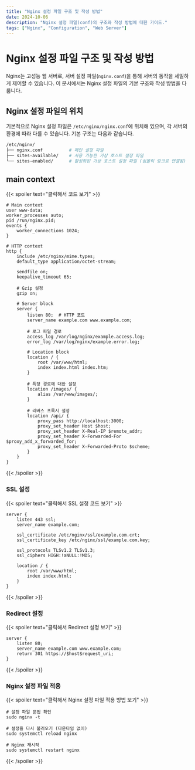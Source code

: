 ```yaml
---
title: "Nginx 설정 파일 구조 및 작성 방법"
date: 2024-10-06
description: "Nginx 설정 파일(conf)의 구조와 작성 방법에 대한 가이드."
tags: ["Nginx", "Configuration", "Web Server"]
---
```


# Nginx 설정 파일 구조 및 작성 방법

Nginx는 고성능 웹 서버로, 서버 설정 파일(`nginx.conf`)을 통해 서버의 동작을 세밀하게 제어할 수 있습니다. 이 문서에서는 Nginx 설정 파일의 기본 구조와 작성 방법을 다룹니다.

## Nginx 설정 파일의 위치
기본적으로 Nginx 설정 파일은 `/etc/nginx/nginx.conf`에 위치해 있으며, 각 서버의 환경에 따라 다를 수 있습니다. 기본 구조는 다음과 같습니다.

```bash
/etc/nginx/
├── nginx.conf          # 메인 설정 파일
├── sites-available/    # 사용 가능한 가상 호스트 설정 파일
└── sites-enabled/      # 활성화된 가상 호스트 설정 파일 (심볼릭 링크로 연결됨)
```


## main context
{{< spoiler text="클릭해서 코드 보기" >}}

```code
# Main context
user www-data;
worker_processes auto;
pid /run/nginx.pid;
events {
    worker_connections 1024;
}

# HTTP context
http {
    include /etc/nginx/mime.types;
    default_type application/octet-stream;

    sendfile on;
    keepalive_timeout 65;

    # Gzip 설정
    gzip on;

    # Server block
    server {
        listen 80;  # HTTP 포트
        server_name example.com www.example.com;

        # 로그 파일 경로
        access_log /var/log/nginx/example.access.log;
        error_log /var/log/nginx/example.error.log;

        # Location block
        location / {
            root /var/www/html;
            index index.html index.htm;
        }

        # 특정 경로에 대한 설정
        location /images/ {
            alias /var/www/images/;
        }

        # 리버스 프록시 설정
        location /api/ {
            proxy_pass http://localhost:3000;
            proxy_set_header Host $host;
            proxy_set_header X-Real-IP $remote_addr;
            proxy_set_header X-Forwarded-For $proxy_add_x_forwarded_for;
            proxy_set_header X-Forwarded-Proto $scheme;
        }
    }
}

```
{{< /spoiler >}}



### SSL 설정

{{< spoiler text="클릭해서 SSL 설정 코드 보기" >}}

```code
server {
    listen 443 ssl;
    server_name example.com;

    ssl_certificate /etc/nginx/ssl/example.com.crt;
    ssl_certificate_key /etc/nginx/ssl/example.com.key;

    ssl_protocols TLSv1.2 TLSv1.3;
    ssl_ciphers HIGH:!aNULL:!MD5;

    location / {
        root /var/www/html;
        index index.html;
    }
}
```
{{< /spoiler >}}



### Redirect 설정

{{< spoiler text="클릭해서 Redirect 설정 보기" >}}
```code
server {
    listen 80;
    server_name example.com www.example.com;
    return 301 https://$host$request_uri;
}
```
{{< /spoiler >}}


### Nginx 설정 파일 적용

{{< spoiler text="클릭해서 Nginx 설정 파일 적용 방법 보기" >}}

```code
# 설정 파일 문법 확인
sudo nginx -t

# 설정을 다시 불러오기 (다운타임 없이)
sudo systemctl reload nginx

# Nginx 재시작
sudo systemctl restart nginx

```

{{< /spoiler >}}
